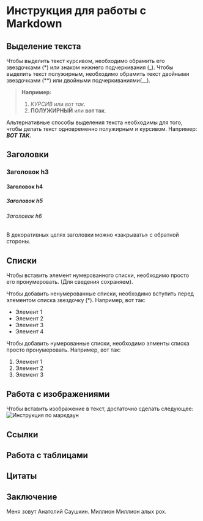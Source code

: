 # Инструкция для работы с Markdown

## Выделение текста
Чтобы выделить текст курсивом, необходимо обрамить его звездочками (*) или знаком нижнего подчеркивания (_). 
Чтобы выделить текст полужирным, необходимо обрамить текст двойными звездочками (**) или двойными подчеркиваниями(__). 

> **Например:**
> 1.  *КУРСИВ* или _вот так_. 
> 2.  **ПОЛУЖИРНЫЙ** или __вот так__. 

Альтернативные способы выделения текста необходимы для того, чтобы делать текст одновременно полужирным и курсивом. Например: __*ВОТ ТАК*__. 

## Заголовки
### Заголовок h3
#### Заголовок h4
##### Заголовок h5
###### Заголовок h6

В декоративных целях заголовки можно «закрывать» с обратной стороны.

## Списки
Чтобы вставить элемент нумерованного списки, необходимо просто его пронумеровать. (Для сведения сохраняем). 

 Чтобы добавить ненумерованные списки, необходимо вступить перед элементом списка звездочку (*). Например, вот так: 
 * Элемент 1
 * Элемент 2 
 * Элемент 3
 * Элемент 4

 Чтобы добавить нумерованные списки, необходимо элменты списка просто пронумеровать. Например, вот так: 
 1. Элемент 1 
 2. Элемент 2
 3. Элемент 3

## Работа с изображениями

Чтобы вставить изображение в текст, достаточно сделать следующее: 
![Инструкция по маркдаун](MarkDown.PNG)

## Ссылки

## Работа с таблицами

## Цитаты


## Заключение
Меня зовут Анатолий Саушкин. Миллион Миллион алых рох. 